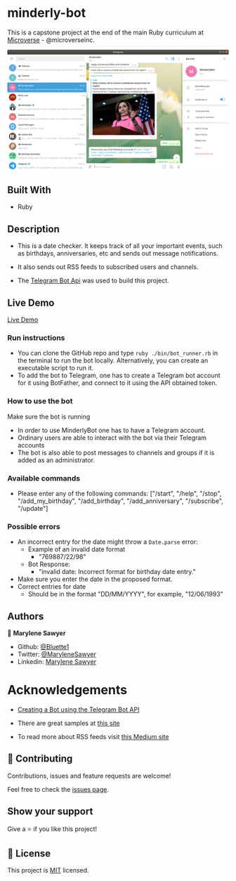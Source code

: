 # minderly-bot

This is a capstone project at the end of the main Ruby curriculum at [Microverse](https:www.microverse.org/) - @microverseinc.

![demopage](./public/images/screenshot.png)

## Built With

- Ruby 

## Description
- This is a date checker. It keeps track of all your important events, such as birthdays, anniversaries, etc and sends out message notifications.
- It also sends out RSS feeds to subscribed users and channels.

- The [Telegram Bot Api](https://core.telegram.org/bots/api) was used to build this project.

## Live Demo

[Live Demo]()

### Run instructions 
-  You can clone the GitHub repo and type `ruby ./bin/bot_runner.rb` in the terminal to run the bot locally. Alternatively, you can create an executable script to run it.
- To add the bot to Telegram, one has to create a Telegram bot account for it using BotFather, and connect to it using the API obtained token.

### How to use the bot
Make sure the bot is running
- In order to use MinderlyBot one has to have a Telegram account.
- Ordinary users are able to interact with the bot via their Telegram accounts
- The bot is also able to post messages to channels and groups if it is added as an administrator.

### Available commands
- Please enter any of the following commands: ["/start", "/help", "/stop", "/add_my_birthday", "/add_birthday", "/add_anniversary", "/subscribe", "/update"]

### Possible errors
- An incorrect entry for the date might throw a `Date.parse` error: 
   - Example of an invalid date format
       - "769887/22/98"
   - Bot Response:
       - "invalid date: Incorrect format for birthday date entry."
- Make sure you enter the date in the proposed format.
- Correct entries for date
    - Should be in the format "DD/MM/YYYY", for example, "12/06/1993" 


## Authors

👤 **Marylene Sawyer**
- Github: [@Bluette1](https://github.com/Bluette1)
- Twitter: [@MaryleneSawyer](https://twitter.com/MaryleneSawyer)
- Linkedin: [Marylene Sawyer](https://www.linkedin.com/in/marylene-sawyer-b4ba1295/)


# Acknowledgements
- [Creating a Bot using the Telegram Bot API](https://tutorials.botsfloor.com/creating-a-bot-using-the-telegram-bot-api-5d3caed3266d#.13ywsygju)

- There are great samples at [this site](https://core.telegram.org/bots/samples)
- To read more about RSS feeds visit [this Medium site](https://medium.com/@krandles/rss-and-ruby-its-really-simple-a32a8654733a)

## 🤝 Contributing

Contributions, issues and feature requests are welcome!

Feel free to check the [issues page](https://github.com/Bluette1/minderly-bot/issues).

## Show your support

Give a ⭐️ if you like this project!

## 📝 License

This project is [MIT](https://opensource.org/licenses/MIT) licensed.
